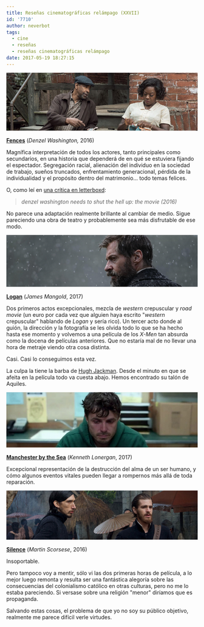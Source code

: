 ```yaml
---
title: Reseñas cinematográficas relámpago (XXVII)
id: '7710'
author: neverbot
tags:
  - cine
  - reseñas
  - reseñas cinematográficas relámpago
date: 2017-05-19 18:27:15
---
```


![](./resenas-cinematograficas-relampago-xxvii/fences.png)

**[Fences](http://www.imdb.com/title/tt2671706/)** (_Denzel Washington,_ 2016)

Magnífica interpretación de todos los actores, tanto principales como secundarios, en una historia que dependerá de en qué se estuviera fijando el espectador. Segregación racial, alienación del individuo en la sociedad de trabajo, sueños truncados, enfrentamiento generacional, pérdida de la individualidad y el propósito dentro del matrimonio... todo temas felices.

O, como leí en [una crítica en letterboxd](https://letterboxd.com/film/fences-2016/):

> _denzel washington needs to shut the hell up: the movie (2016)_

No parece una adaptación realmente brillante al cambiar de medio. Sigue pareciendo una obra de teatro y probablemente sea más disfrutable de ese modo.

![](./resenas-cinematograficas-relampago-xxvii/logan.png)

**[Logan](http://www.imdb.com/title/tt3315342)** (_James Mangold_, 2017)

Dos primeros actos excepcionales, mezcla de _western_ crepuscular y _road movie_ (un euro por cada vez que alguien haya escrito "_western_ crepuscular" hablando de _Logan_ y sería rico). Un tercer acto donde al guión, la dirección y la fotografía se les olvida todo lo que se ha hecho hasta ese momento y volvemos a una película de los _X-Men_ tan absurda como la docena de películas anteriores. Que no estaría mal de no llevar una hora de metraje viendo otra cosa distinta.

Casi. Casi lo conseguimos esta vez.

La culpa la tiene la barba de [Hugh Jackman](http://www.imdb.com/name/nm0413168). Desde el minuto en que se afeita en la película todo va cuesta abajo. Hemos encontrado su talón de Aquiles.

![](./resenas-cinematograficas-relampago-xxvii/manchester_by_the_sea.png)

**[Manchester by the Sea](http://www.imdb.com/title/tt4034228/)** (_Kenneth Lonergan_, 2017)

Excepcional representación de la destrucción del alma de un ser humano, y cómo algunos eventos vitales pueden llegar a rompernos más allá de toda reparación.

![](./resenas-cinematograficas-relampago-xxvii/silence.png)

**[Silence](http://www.imdb.com/title/tt0490215/)** (_Martin Scorsese_, 2016)

Insoportable.

Pero tampoco voy a mentir, sólo vi las dos primeras horas de película, a lo mejor luego remonta y resulta ser una fantástica alegoría sobre las consecuencias del colonialismo católico en otras culturas, pero no me lo estaba pareciendo. Si versase sobre una religión "menor" diríamos que es propaganda.

Salvando estas cosas, el problema de que yo no soy su público objetivo, realmente me parece difícil verle virtudes.